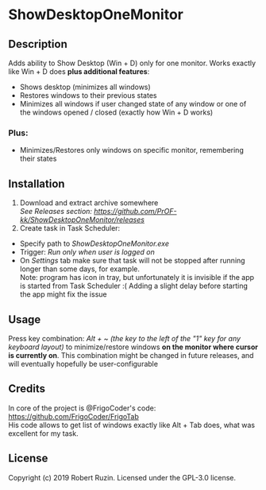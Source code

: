 # ShowDesktopOneMonitor

## Description
Adds ability to Show Desktop (Win + D) only for one monitor.
Works exactly like Win + D does **plus additional features**:
- Shows desktop (minimizes all windows)
- Restores windows to their previous states
- Minimizes all windows if user changed state of any window or one of the windows opened / closed (exactly how Win + D works)  
### Plus: ###
- Minimizes/Restores only windows on specific monitor, remembering their states

## Installation
1. Download and extract archive somewhere  
*See Releases section: https://github.com/PrOF-kk/ShowDesktopOneMonitor/releases*
2. Create task in Task Scheduler:  
- Specify path to *ShowDesktopOneMonitor.exe*
- Trigger: *Run only when user is logged on*
- On *Settings* tab make sure that task will not be stopped after running longer than some days, for example.  
Note: program has icon in tray, but unfortunately it is invisible if the app is started from Task Scheduler :(
Adding a slight delay before starting the app might fix the issue

## Usage
Press key combination: *Alt + ~ (the key to the left of the "1" key for any keyboard layout)* to minimize/restore windows **on the monitor where cursor is currently on**.
This combination might be changed in future releases, and will eventually hopefully be user-configurable

## Credits
In core of the project is @FrigoCoder's code: https://github.com/FrigoCoder/FrigoTab  
His code allows to get list of windows exactly like Alt + Tab does, what was excellent for my task.

## License
Copyright (c) 2019 Robert Ruzin. Licensed under the GPL-3.0 license.
